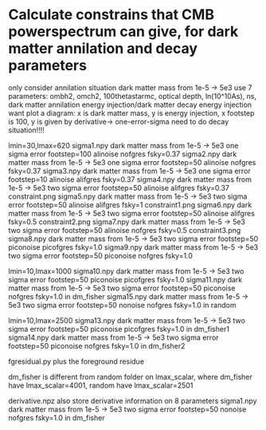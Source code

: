 # Calculate constrains that CMB powerspectrum can give, for dark matter annilation and decay parameters
only consider annilation situation
dark matter mass from 1e-5 -> 5e3 
use 7 parameters: ombh2, omch2, 100thetastarmc, optical depth, ln(10^10As), ns, dark matter annilation energy injection/dark matter decay energy injection
want plot a diagram: x is dark matter mass, y is energy injection, x footstep is 100, y is given by derivative-> one-error-sigma
need to do decay situation!!!!

lmin=30,lmax=620
sigma1.npy dark matter mass from 1e-5 -> 5e3 one sigma error footstep=100 alinoise nofgres fsky=0.37
sigma2.npy dark matter mass from 1e-5 -> 5e3 one sigma error footstep=50 alinoise nofgres fsky=0.37
sigma3.npy dark matter mass from 1e-5 -> 5e3 one sigma error footstep=10 alinoise alifgres fsky=0.37
sigma4.npy dark matter mass from 1e-5 -> 5e3 two sigma error footstep=50 alinoise alifgres fsky=0.37 constraint.png
sigma5.npy dark matter mass from 1e-5 -> 5e3 two sigma error footstep=50 alinoise alifgres fsky=1 constraint1.png
sigma6.npy dark matter mass from 1e-5 -> 5e3 two sigma error footstep=50 alinoise alifgres fsky=0.5 constraint2.png
sigma7.npy dark matter mass from 1e-5 -> 5e3 two sigma error footstep=50 alinoise nofgres fsky=0.5 constraint3.png
sigma8.npy dark matter mass from 1e-5 -> 5e3 two sigma error footstep=50 piconoise picofgres fsky=1.0
sigma9.npy dark matter mass from 1e-5 -> 5e3 two sigma error footstep=50 piconoise nofgres fsky=1.0

lmin=10,lmax=1000
sigma10.npy dark matter mass from 1e-5 -> 5e3 two sigma error footstep=50 piconoise picofgres fsky=1.0 
sigma11.npy dark matter mass from 1e-5 -> 5e3 two sigma error footstep=50 piconoise nofgres fsky=1.0 in dm_fisher
sigma15.npy dark matter mass from 1e-5 -> 5e3 two sigma error footstep=50 nonoise nofgres fsky=1.0  in random

lmin=10,lmax=2500
sigma13.npy dark matter mass from 1e-5 -> 5e3 two sigma error footstep=50 piconoise picofgres fsky=1.0 in dm_fisher1
sigma14.npy dark matter mass from 1e-5 -> 5e3 two sigma error footstep=50 piconoise nofgres fsky=1.0  in dm_fisher2

fgresidual.py plus the foreground residue

dm_fisher is different from random folder on lmax_scalar, where dm_fisher have lmax_scalar=4001, random have lmax_scalar=2501

derivative.npz also store derivative information on 8 parameters
sigma1.npy dark matter mass from 1e-5 -> 5e3 two sigma error footstep=50 nonoise nofgres fsky=1.0 in dm_fisher

